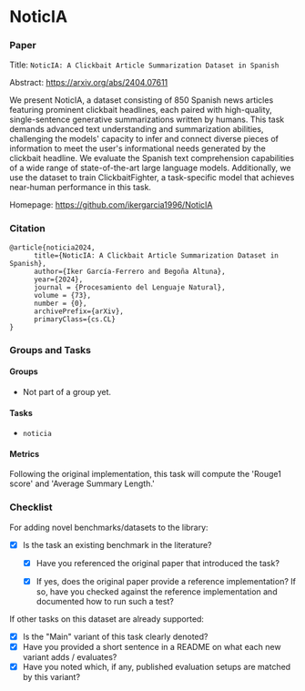 # NoticIA

### Paper

Title: `NoticIA: A Clickbait Article Summarization Dataset in Spanish`

Abstract: https://arxiv.org/abs/2404.07611

We present NoticIA, a dataset consisting of 850 Spanish news articles featuring prominent clickbait headlines, each paired with high-quality, single-sentence generative summarizations written by humans. This task demands advanced text understanding and summarization abilities, challenging the models' capacity to infer and connect diverse pieces of information to meet the user's informational needs generated by the clickbait headline. We evaluate the Spanish text comprehension capabilities of a wide range of state-of-the-art large language models. Additionally, we use the dataset to train ClickbaitFighter, a task-specific model that achieves near-human performance in this task.

Homepage: https://github.com/ikergarcia1996/NoticIA

### Citation

```
@article{noticia2024,
      title={NoticIA: A Clickbait Article Summarization Dataset in Spanish},
      author={Iker García-Ferrero and Begoña Altuna},
      year={2024},
      journal = {Procesamiento del Lenguaje Natural},
      volume = {73},
      number = {0},
      archivePrefix={arXiv},
      primaryClass={cs.CL}
}
```

### Groups and Tasks

#### Groups

* Not part of a group yet.

#### Tasks

* `noticia`

#### Metrics

Following the original implementation, this task will compute the 'Rouge1 score' and 'Average Summary Length.'

### Checklist

For adding novel benchmarks/datasets to the library:
* [x] Is the task an existing benchmark in the literature?
  * [x] Have you referenced the original paper that introduced the task?
  * [x] If yes, does the original paper provide a reference implementation? If so, have you checked against the reference implementation and documented how to run such a test?


If other tasks on this dataset are already supported:
* [x] Is the "Main" variant of this task clearly denoted?
* [x] Have you provided a short sentence in a README on what each new variant adds / evaluates?
* [x] Have you noted which, if any, published evaluation setups are matched by this variant?
